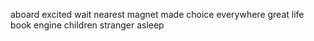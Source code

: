 aboard excited wait nearest magnet made choice everywhere great life book engine children stranger asleep